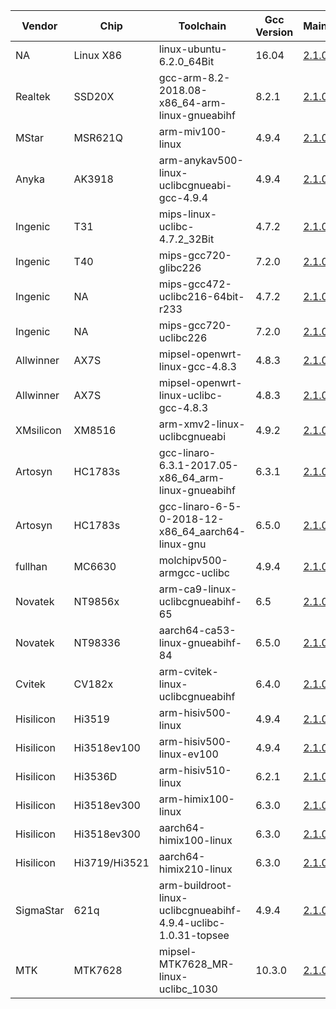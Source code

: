 Vendor | Chip| Toolchain| Gcc Version|Mainline---|---|---|---|---NA | Linux X86 | linux-ubuntu-6.2.0_64Bit | 16.04 | [2.1.0](https://images.tuyacn.com/rms-static/13f67200-dccc-11ec-a271-7788f22b6630-1653552960800.tar.gz?tyName=linux-ubuntu-6.2.0_64Bit.tar.gz)Realtek | SSD20X | gcc-arm-8.2-2018.08-x86_64-arm-linux-gnueabihf | 8.2.1 | [2.1.0](https://images.tuyacn.com/rms-static/00039150-dcc3-11ec-a0c1-c9688f19b248-1653549061861.tar.gz?tyName=gcc-arm-8.2-2018.08-x86_64-arm-linux-gnueabihf.tar.gz)MStar | MSR621Q | arm-miv100-linux | 4.9.4 | [2.1.0](https://images.tuyacn.com/rms-static/f937f450-dcc3-11ec-a0c1-c9688f19b248-1653549479957.tar.gz?tyName=arm-miv100-linux.tar.gz)Anyka | AK3918 | arm-anykav500-linux-uclibcgnueabi-gcc-4.9.4 | 4.9.4 | [2.1.0](https://images.tuyacn.com/rms-static/fffa90a0-dcc2-11ec-a0c1-c9688f19b248-1653549061802.tar.gz?tyName=arm-anykav500-linux-uclibcgnueabi-gcc-4.9.4.tar.gz)Ingenic | T31 | mips-linux-uclibc-4.7.2_32Bit | 4.7.2 | [2.1.0](https://images.tuyacn.com/rms-static/fff894d0-dcc2-11ec-a271-7788f22b6630-1653549061789.tar.gz?tyName=mips-linux-uclibc-4.7.2_32Bit.tar.gz)Ingenic | T40 | mips-gcc720-glibc226 | 7.2.0 | [2.1.0](https://images.tuyacn.com/rms-static/fff33da0-dcc2-11ec-a0c1-c9688f19b248-1653549061754.tar.gz?tyName=mips-gcc720-glibc226.tar.gz)Ingenic | NA | mips-gcc472-uclibc216-64bit-r233 | 4.7.2 | [2.1.0](https://images.tuyacn.com/rms-static/f9375810-dcc3-11ec-a271-7788f22b6630-1653549479953.tar.gz?tyName=mips-gcc472-uclibc216-64bit-r233.tar.gz)Ingenic | NA | mips-gcc720-uclibc226 | 7.2.0 | [2.1.0](https://images.tuyacn.com/rms-static/f9384270-dcc3-11ec-a0c1-c9688f19b248-1653549479959.tar.gz?tyName=mips-gcc720-uclibc226.tar.gz)Allwinner | AX7S | mipsel-openwrt-linux-gcc-4.8.3 | 4.8.3 | [2.1.0](https://images.tuyacn.com/rms-static/fffcb380-dcc2-11ec-a0c1-c9688f19b248-1653549061816.tar.gz?tyName=mipsel-openwrt-linux-gcc-4.8.3.tar.gz)Allwinner | AX7S | mipsel-openwrt-linux-uclibc-gcc-4.8.3 | 4.8.3 | [2.1.0](https://images.tuyacn.com/rms-static/00020ab0-dcc3-11ec-a271-7788f22b6630-1653549061851.tar.gz?tyName=mipsel-openwrt-linux-uclibc-gcc-4.8.3.tar.gz)XMsilicon | XM8516 | arm-xmv2-linux-uclibcgnueabi | 4.9.2 | [2.1.0](https://images.tuyacn.com/rms-static/fffcda90-dcc2-11ec-a0c1-c9688f19b248-1653549061817.tar.gz?tyName=arm-xmv2-linux-uclibcgnueabi.tar.gz)Artosyn | HC1783s | gcc-linaro-6.3.1-2017.05-x86_64_arm-linux-gnueabihf | 6.3.1 | [2.1.0](https://images.tuyacn.com/rms-static/fffd4fc0-dcc2-11ec-a0c1-c9688f19b248-1653549061820.tar.gz?tyName=gcc-linaro-6.3.1-2017.05-x86_64_arm-linux-gnueabihf.tar.gz)Artosyn | HC1783s | gcc-linaro-6-5-0-2018-12-x86_64_aarch64-linux-gnu | 6.5.0 | [2.1.0](https://images.tuyacn.com/rms-static/f9389090-dcc3-11ec-a0c1-c9688f19b248-1653549479961.tar.gz?tyName=gcc-linaro-6-5-0-2018-12-x86_64_aarch64-linux-gnu.tar.gz)fullhan | MC6630 | molchipv500-armgcc-uclibc | 4.9.4 | [2.1.0](https://images.tuyacn.com/rms-static/0001bc90-dcc3-11ec-a0c1-c9688f19b248-1653549061849.tar.gz?tyName=molchipv500-armgcc-uclibc.tar.gz)Novatek | NT9856x | arm-ca9-linux-uclibcgnueabihf-65 | 6.5 | [2.1.0](https://images.tuyacn.com/rms-static/00101470-dcc3-11ec-a271-7788f22b6630-1653549061943.tar.gz?tyName=arm-ca9-linux-uclibcgnueabihf-65.tar.gz)Novatek | NT98336 | aarch64-ca53-linux-gnueabihf-84 | 6.5.0 | [2.1.0](https://images.tuyacn.com/rms-static/0001e3a0-dcc3-11ec-a271-7788f22b6630-1653549061850.tar.gz?tyName=aarch64-ca53-linux-gnueabihf-84.tar.gz)Cvitek | CV182x | arm-cvitek-linux-uclibcgnueabihf | 6.4.0 | [2.1.0](https://images.tuyacn.com/rms-static/f9358350-dcc3-11ec-a271-7788f22b6630-1653549479941.tar.gz?tyName=arm-cvitek-linux-uclibcgnueabihf.tar.gz)Hisilicon | Hi3519 | arm-hisiv500-linux | 4.9.4 | [2.1.0](https://images.tuyacn.com/rms-static/fff894d0-dcc2-11ec-a0c1-c9688f19b248-1653549061789.tar.gz?tyName=arm-hisiv500-linux.tar.gz)Hisilicon | Hi3518ev100 | arm-hisiv500-linux-ev100 | 4.9.4 | [2.1.0](https://images.tuyacn.com/rms-static/f93709f0-dcc3-11ec-a271-7788f22b6630-1653549479951.tar.gz?tyName=arm-hisiv500-linux-ev100.tar.gz)Hisilicon | Hi3536D | arm-hisiv510-linux | 6.2.1 | [2.1.0](https://images.tuyacn.com/rms-static/fffdec00-dcc2-11ec-a0c1-c9688f19b248-1653549061824.tar.gz?tyName=arm-hisiv510-linux.tar.gz)Hisilicon | Hi3518ev300 | arm-himix100-linux | 6.3.0 | [2.1.0](https://images.tuyacn.com/rms-static/fffd01a0-dcc2-11ec-a0c1-c9688f19b248-1653549061818.tar.gz?tyName=arm-himix100-linux.tar.gz)Hisilicon | Hi3518ev300 | aarch64-himix100-linux | 6.3.0 | [2.1.0](https://images.tuyacn.com/rms-static/fffb53f0-dcc2-11ec-a271-7788f22b6630-1653549061807.tar.gz?tyName=aarch64-himix100-linux.tar.gz)Hisilicon | Hi3719/Hi3521 | aarch64-himix210-linux | 6.3.0 | [2.1.0](https://images.tuyacn.com/rms-static/fff9f460-dcc2-11ec-a0c1-c9688f19b248-1653549061798.tar.gz?tyName=aarch64-himix210-linux.tar.gz)SigmaStar | 621q | arm-buildroot-linux-uclibcgnueabihf-4.9.4-uclibc-1.0.31-topsee | 4.9.4 | [2.1.0](https://images.tuyacn.com/rms-static/f9366db1-dcc3-11ec-a271-7788f22b6630-1653549479947.tar.gz?tyName=arm-buildroot-linux-uclibcgnueabihf-4.9.4-uclibc-1.0.31-topsee.tar.gz)MTK | MTK7628 | mipsel-MTK7628_MR-linux-uclibc_1030 | 10.3.0 | [2.1.0](https://images.tuyacn.com/rms-static/0000d230-dcc3-11ec-a271-7788f22b6630-1653549061843.tar.gz?tyName=mipsel-MTK7628_MR-linux-uclibc_1030.tar.gz)